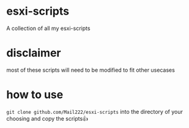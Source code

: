 # esxi-scripts
A collection of all my esxi-scripts
# disclaimer
most of these scripts will need to be modified to fit other usecases
# how to use
`git clone github.com/Mail222/esxi-scripts` into the directory of your choosing and copy the scripts👍

